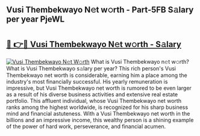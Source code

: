 ## Vusi Thembekwayo N𝚎t w𝚘rth - Part-5FB S𝚊lary per year PjeWL

# <h2><a href="http://gc2eur.nevu.top/?p=Vusi+Thembekwayo">🔗 👉🔴 Vusi Thembekwayo N𝚎t w𝚘rth - S𝚊lary</a></h2>

[![Vusi Thembekwayo N𝚎t W𝚘rth](https://i.imgur.com/Oavwk0R.jpeg)](http://gc2eur.nevu.top/?p=Vusi+Thembekwayo)
What is Vusi Thembekwayo n𝚎t w𝚘rth? What is Vusi Thembekwayo s𝚊lary per year?
This rich person's Vusi Thembekwayo net worth is considerable, earning him a place among the industry's most financially successful. His yearly remuneration is impressive, but Vusi Thembekwayo net worth is rumored to be even larger as a result of his diverse business activities and extensive real estate portfolio. This affluent individual, whose Vusi Thembekwayo net worth ranks among the highest worldwide, is recognized for his sharp business mind and financial astuteness. With a Vusi Thembekwayo net worth in the billions and an impressive income, this wealthy person is a shining example of the power of hard work, perseverance, and financial acumen.

